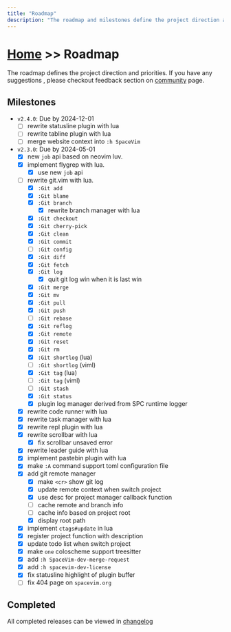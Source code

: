 ```yaml
---
title: "Roadmap"
description: "The roadmap and milestones define the project direction and priorities."
---
```


# [Home](../) >> Roadmap

The roadmap defines the project direction and priorities.
If you have any suggestions , please checkout feedback section on [community](../community/) page.

## Milestones

- `v2.4.0`: Due by 2024-12-01
  - [ ] rewrite statusline plugin with lua
  - [ ] rewrite tabline plugin with lua
  - [ ] merge website context into `:h SpaceVim`
- `v2.3.0`: Due by 2024-05-01
  - [x] new `job` api based on neovim luv.
  - [x] implement flygrep with lua.
    - [x] use new `job` api
  - [ ] rewrite git.vim with lua.
    - [x] `:Git add`
    - [x] `:Git blame`
    - [x] `:Git branch`
      - [x] rewrite branch manager with lua
    - [x] `:Git checkout`
    - [x] `:Git cherry-pick`
    - [x] `:Git clean`
    - [x] `:Git commit`
    - [ ] `:Git config`
    - [x] `:Git diff`
    - [x] `:Git fetch`
    - [x] `:Git log`
      - [x] quit git log win when it is last win
    - [x] `:Git merge`
    - [x] `:Git mv`
    - [x] `:Git pull`
    - [x] `:Git push`
    - [ ] `:Git rebase`
    - [x] `:Git reflog`
    - [x] `:Git remote`
    - [x] `:Git reset`
    - [x] `:Git rm`
    - [x] `:Git shortlog` (lua)
    - [ ] `:Git shortlog` (viml)
    - [x] `:Git tag` (lua)
    - [ ] `:Git tag` (viml)
    - [ ] `:Git stash`
    - [x] `:Git status`
    - [x] plugin log manager derived from SPC runtime logger
  - [x] rewrite code runner with lua
  - [x] rewrite task manager with lua
  - [x] rewrite repl plugin with lua
  - [x] rewrite scrollbar with lua
    - [x] fix scrollbar unsaved error
  - [x] rewrite leader guide with lua
  - [x] implement pastebin plugin with lua
  - [x] make `:A` command support toml configuration file
  - [x] add git remote manager
    - [x] make `<cr>` show git log
    - [x] update remote context when switch project
    - [x] use desc for project manager callback function
    - [ ] cache remote and branch info
    - [ ] cache info based on project root
    - [x] display root path
  - [x] implement `ctags#update` in lua
  - [x] register project function with description
  - [x] update todo list when switch project
  - [x] make `one` coloscheme support treesitter
  - [x] add `:h SpaceVim-dev-merge-request`
  - [x] add `:h spacevim-dev-license`
  - [x] fix statusline highlight of plugin buffer
  - [ ] fix 404 page on `spacevim.org`

## Completed

All completed releases can be viewed in [changelog](../development/#changelog)
